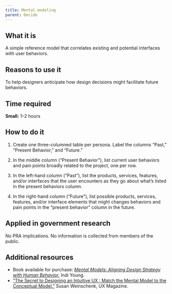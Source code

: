 ```yaml
---
title: Mental modeling
parent: Decide
---
```


## What it is

A simple reference model that correlates existing and potential interfaces with user behaviors.

## Reasons to use it

To help designers anticipate how design decisions might facilitate future behaviors.

## Time required

**Small:** 1–2 hours

## How to do it

1. Create one three-columned table per persona. Label the columns “Past,” “Present Behavior,”  and “Future.”

2. In the middle column (“Present Behavior”), list current user behaviors and pain points broadly related to the project, one per row.

3. In the left-hand column (“Past”), list the products, services, features, and/or interfaces that the user encounters as they go about what’s listed in the present behaviors column.

4. In the right-hand column (“Future”), list possible products, services, features, and/or interface elements that might changes behaviors and pain points in the “present behavior” column in the future.

## Applied in government research

No PRA implications. No information is collected from members of the public.

## Additional resources

- Book available for purchase: [*Mental Models: Aligning Design Strategy with Human Behavior.*](http://rosenfeldmedia.com/books/mental-models/) Indi Young. 
- [“The Secret to Designing an Intuitive UX : Match the Mental Model to the Conceptual Model.”](http://uxmag.com/articles/the-secret-to-designing-an-intuitive-user-experience) Susan Weinschenk, UX Magazine.
